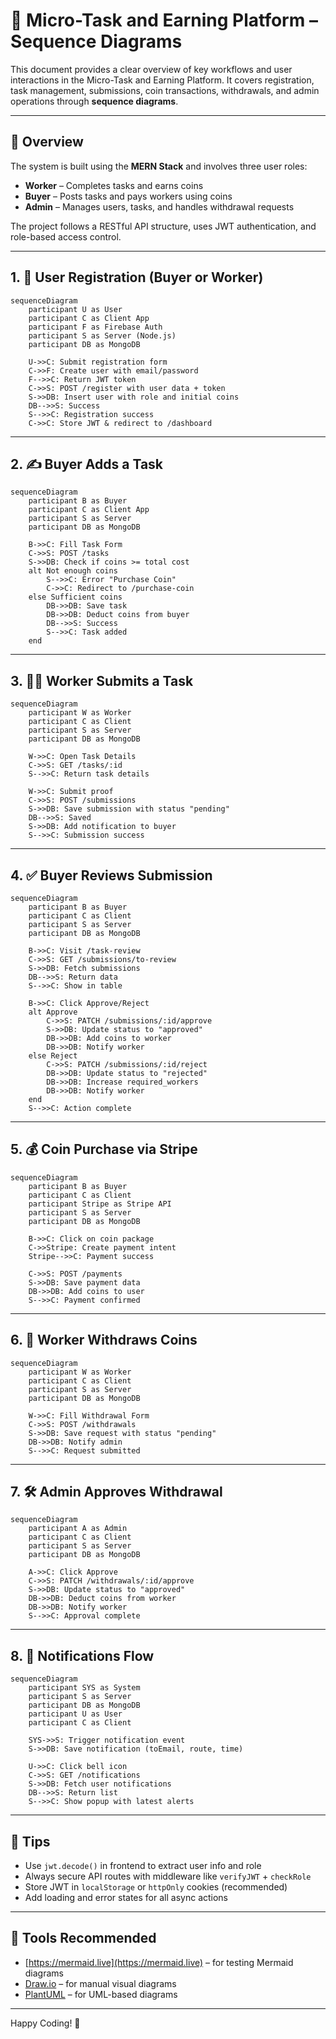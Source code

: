 # 🔁 Micro-Task and Earning Platform – Sequence Diagrams

This document provides a clear overview of key workflows and user interactions in the Micro-Task and Earning Platform. It covers registration, task management, submissions, coin transactions, withdrawals, and admin operations through **sequence diagrams**.

---

## 🧭 Overview

The system is built using the **MERN Stack** and involves three user roles:

- **Worker** – Completes tasks and earns coins
- **Buyer** – Posts tasks and pays workers using coins
- **Admin** – Manages users, tasks, and handles withdrawal requests

The project follows a RESTful API structure, uses JWT authentication, and role-based access control.

---

## 1. 👤 User Registration (Buyer or Worker)

```mermaid
sequenceDiagram
    participant U as User
    participant C as Client App
    participant F as Firebase Auth
    participant S as Server (Node.js)
    participant DB as MongoDB

    U->>C: Submit registration form
    C->>F: Create user with email/password
    F-->>C: Return JWT token
    C->>S: POST /register with user data + token
    S->>DB: Insert user with role and initial coins
    DB-->>S: Success
    S-->>C: Registration success
    C->>C: Store JWT & redirect to /dashboard
```

---

## 2. ✍️ Buyer Adds a Task

```mermaid
sequenceDiagram
    participant B as Buyer
    participant C as Client App
    participant S as Server
    participant DB as MongoDB

    B->>C: Fill Task Form
    C->>S: POST /tasks
    S->>DB: Check if coins >= total cost
    alt Not enough coins
        S-->>C: Error "Purchase Coin"
        C->>C: Redirect to /purchase-coin
    else Sufficient coins
        DB->>DB: Save task
        DB->>DB: Deduct coins from buyer
        DB-->>S: Success
        S-->>C: Task added
    end
```

---

## 3. 🧑‍🔧 Worker Submits a Task

```mermaid
sequenceDiagram
    participant W as Worker
    participant C as Client
    participant S as Server
    participant DB as MongoDB

    W->>C: Open Task Details
    C->>S: GET /tasks/:id
    S-->>C: Return task details

    W->>C: Submit proof
    C->>S: POST /submissions
    S->>DB: Save submission with status "pending"
    DB-->>S: Saved
    S->>DB: Add notification to buyer
    S-->>C: Submission success
```

---

## 4. ✅ Buyer Reviews Submission

```mermaid
sequenceDiagram
    participant B as Buyer
    participant C as Client
    participant S as Server
    participant DB as MongoDB

    B->>C: Visit /task-review
    C->>S: GET /submissions/to-review
    S->>DB: Fetch submissions
    DB-->>S: Return data
    S-->>C: Show in table

    B->>C: Click Approve/Reject
    alt Approve
        C->>S: PATCH /submissions/:id/approve
        S->>DB: Update status to "approved"
        DB->>DB: Add coins to worker
        DB->>DB: Notify worker
    else Reject
        C->>S: PATCH /submissions/:id/reject
        DB->>DB: Update status to "rejected"
        DB->>DB: Increase required_workers
        DB->>DB: Notify worker
    end
    S-->>C: Action complete
```

---

## 5. 💰 Coin Purchase via Stripe

```mermaid
sequenceDiagram
    participant B as Buyer
    participant C as Client
    participant Stripe as Stripe API
    participant S as Server
    participant DB as MongoDB

    B->>C: Click on coin package
    C->>Stripe: Create payment intent
    Stripe-->>C: Payment success

    C->>S: POST /payments
    S->>DB: Save payment data
    DB->>DB: Add coins to user
    S-->>C: Payment confirmed
```

---

## 6. 💸 Worker Withdraws Coins

```mermaid
sequenceDiagram
    participant W as Worker
    participant C as Client
    participant S as Server
    participant DB as MongoDB

    W->>C: Fill Withdrawal Form
    C->>S: POST /withdrawals
    S->>DB: Save request with status "pending"
    DB->>DB: Notify admin
    S-->>C: Request submitted
```

---

## 7. 🛠️ Admin Approves Withdrawal

```mermaid
sequenceDiagram
    participant A as Admin
    participant C as Client
    participant S as Server
    participant DB as MongoDB

    A->>C: Click Approve
    C->>S: PATCH /withdrawals/:id/approve
    S->>DB: Update status to "approved"
    DB->>DB: Deduct coins from worker
    DB->>DB: Notify worker
    S-->>C: Approval complete
```

---

## 8. 🔔 Notifications Flow

```mermaid
sequenceDiagram
    participant SYS as System
    participant S as Server
    participant DB as MongoDB
    participant U as User
    participant C as Client

    SYS->>S: Trigger notification event
    S->>DB: Save notification (toEmail, route, time)
    
    U->>C: Click bell icon
    C->>S: GET /notifications
    S->>DB: Fetch user notifications
    DB-->>S: Return list
    S-->>C: Show popup with latest alerts
```

---

## 🧠 Tips

- Use `jwt.decode()` in frontend to extract user info and role
- Always secure API routes with middleware like `verifyJWT` + `checkRole`
- Store JWT in `localStorage` or `httpOnly` cookies (recommended)
- Add loading and error states for all async actions

---

## 🧪 Tools Recommended

- [https://mermaid.live](https://mermaid.live) – for testing Mermaid diagrams
- [Draw.io](https://draw.io) – for manual visual diagrams
- [PlantUML](https://plantuml.com/) – for UML-based diagrams

---

Happy Coding! 🚀
